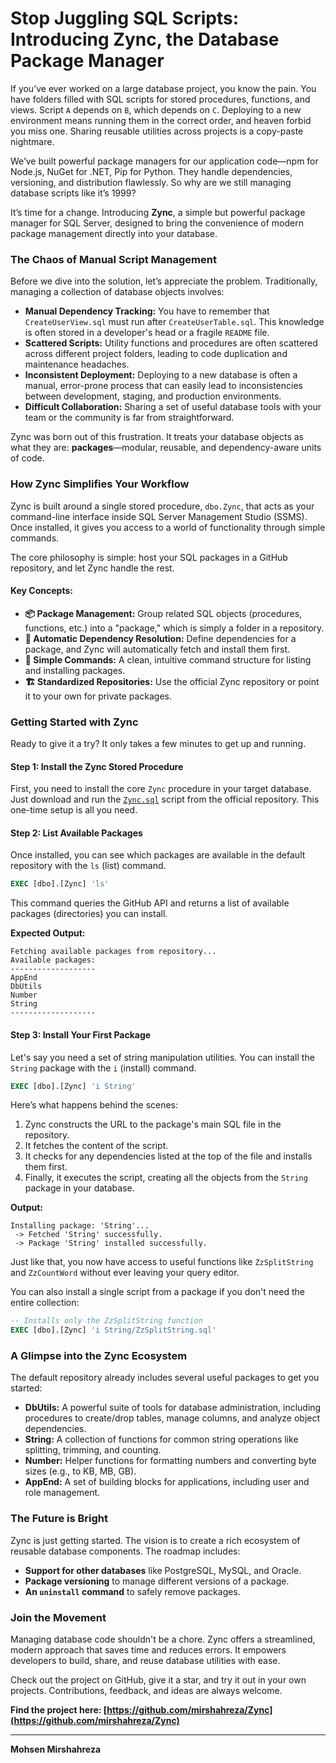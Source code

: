 # Stop Juggling SQL Scripts: Introducing Zync, the Database Package Manager

If you’ve ever worked on a large database project, you know the pain. You have folders filled with SQL scripts for stored procedures, functions, and views. Script `A` depends on `B`, which depends on `C`. Deploying to a new environment means running them in the correct order, and heaven forbid you miss one. Sharing reusable utilities across projects is a copy-paste nightmare.

We’ve built powerful package managers for our application code—npm for Node.js, NuGet for .NET, Pip for Python. They handle dependencies, versioning, and distribution flawlessly. So why are we still managing database scripts like it’s 1999?

It’s time for a change. Introducing **Zync**, a simple but powerful package manager for SQL Server, designed to bring the convenience of modern package management directly into your database.

### The Chaos of Manual Script Management

Before we dive into the solution, let’s appreciate the problem. Traditionally, managing a collection of database objects involves:

*   **Manual Dependency Tracking:** You have to remember that `CreateUserView.sql` must run after `CreateUserTable.sql`. This knowledge is often stored in a developer's head or a fragile `README` file.
*   **Scattered Scripts:** Utility functions and procedures are often scattered across different project folders, leading to code duplication and maintenance headaches.
*   **Inconsistent Deployment:** Deploying to a new database is often a manual, error-prone process that can easily lead to inconsistencies between development, staging, and production environments.
*   **Difficult Collaboration:** Sharing a set of useful database tools with your team or the community is far from straightforward.

Zync was born out of this frustration. It treats your database objects as what they are: **packages**—modular, reusable, and dependency-aware units of code.

### How Zync Simplifies Your Workflow

Zync is built around a single stored procedure, `dbo.Zync`, that acts as your command-line interface inside SQL Server Management Studio (SSMS). Once installed, it gives you access to a world of functionality through simple commands.

The core philosophy is simple: host your SQL packages in a GitHub repository, and let Zync handle the rest.

#### Key Concepts:

*   **📦 Package Management:** Group related SQL objects (procedures, functions, etc.) into a "package," which is simply a folder in a repository.
*   **🔄 Automatic Dependency Resolution:** Define dependencies for a package, and Zync will automatically fetch and install them first.
*   **🎯 Simple Commands:** A clean, intuitive command structure for listing and installing packages.
*   **🏗️ Standardized Repositories:** Use the official Zync repository or point it to your own for private packages.

### Getting Started with Zync

Ready to give it a try? It only takes a few minutes to get up and running.

#### Step 1: Install the Zync Stored Procedure

First, you need to install the core `Zync` procedure in your target database. Just download and run the [`Zync.sql`](https://github.com/mirshahreza/Zync/blob/main/MsSql/Zync.sql) script from the official repository. This one-time setup is all you need.

#### Step 2: List Available Packages

Once installed, you can see which packages are available in the default repository with the `ls` (list) command.

```sql
EXEC [dbo].[Zync] 'ls'
```

This command queries the GitHub API and returns a list of available packages (directories) you can install.

**Expected Output:**

```
Fetching available packages from repository...
Available packages:
-------------------
AppEnd
DbUtils
Number
String
-------------------
```

#### Step 3: Install Your First Package

Let's say you need a set of string manipulation utilities. You can install the `String` package with the `i` (install) command.

```sql
EXEC [dbo].[Zync] 'i String'
```

Here’s what happens behind the scenes:
1.  Zync constructs the URL to the package's main SQL file in the repository.
2.  It fetches the content of the script.
3.  It checks for any dependencies listed at the top of the file and installs them first.
4.  Finally, it executes the script, creating all the objects from the `String` package in your database.

**Output:**

```
Installing package: 'String'...
 -> Fetched 'String' successfully.
 -> Package 'String' installed successfully.
```

Just like that, you now have access to useful functions like `ZzSplitString` and `ZzCountWord` without ever leaving your query editor.

You can also install a single script from a package if you don't need the entire collection:

```sql
-- Installs only the ZzSplitString function
EXEC [dbo].[Zync] 'i String/ZzSplitString.sql'
```

### A Glimpse into the Zync Ecosystem

The default repository already includes several useful packages to get you started:

*   **DbUtils:** A powerful suite of tools for database administration, including procedures to create/drop tables, manage columns, and analyze object dependencies.
*   **String:** A collection of functions for common string operations like splitting, trimming, and counting.
*   **Number:** Helper functions for formatting numbers and converting byte sizes (e.g., to KB, MB, GB).
*   **AppEnd:** A set of building blocks for applications, including user and role management.

### The Future is Bright

Zync is just getting started. The vision is to create a rich ecosystem of reusable database components. The roadmap includes:

*   **Support for other databases** like PostgreSQL, MySQL, and Oracle.
*   **Package versioning** to manage different versions of a package.
*   **An `uninstall` command** to safely remove packages.

### Join the Movement

Managing database code shouldn't be a chore. Zync offers a streamlined, modern approach that saves time and reduces errors. It empowers developers to build, share, and reuse database utilities with ease.

Check out the project on GitHub, give it a star, and try it out in your own projects. Contributions, feedback, and ideas are always welcome.

**Find the project here: [https://github.com/mirshahreza/Zync](https://github.com/mirshahreza/Zync)**

---

**Mohsen Mirshahreza**
